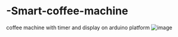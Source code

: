 # -Smart-coffee-machine
coffee machine with timer and display on arduino platform
![image](https://user-images.githubusercontent.com/43641188/218332262-edeb3b0f-14f6-415c-b518-3161dd4fc9b2.png)
